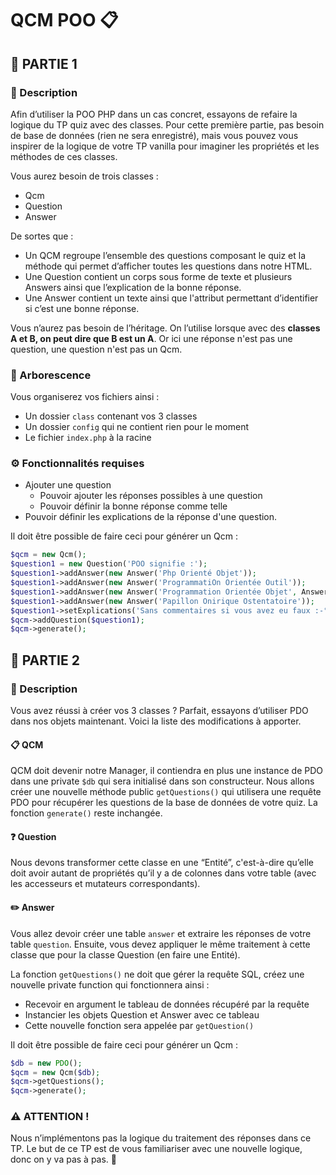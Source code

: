 ﻿# QCM POO 📋

## 🚀 PARTIE 1

### 📌 Description
Afin d’utiliser la POO PHP dans un cas concret, essayons de refaire la logique du TP quiz avec des classes. Pour cette première partie, pas besoin de base de données (rien ne sera enregistré), mais vous pouvez vous inspirer de la logique de votre TP vanilla pour imaginer les propriétés et les méthodes de ces classes.

Vous aurez besoin de trois classes :
- Qcm
- Question
- Answer

De sortes que :
- Un QCM regroupe l’ensemble des questions composant le quiz et la méthode qui permet d’afficher toutes les questions dans notre HTML.
- Une Question contient un corps sous forme de texte et plusieurs Answers ainsi que l’explication de la bonne réponse.
- Une Answer contient un texte ainsi que l'attribut permettant d’identifier si c’est une bonne réponse.

Vous n’aurez pas besoin de l’héritage. On l’utilise lorsque avec des **classes A et B, on peut dire que B est un A**. Or ici une réponse n'est pas une question, une question n'est pas un Qcm.

### 🌳 Arborescence
Vous organiserez vos fichiers ainsi :
- Un dossier `class` contenant vos 3 classes
- Un dossier `config` qui ne contient rien pour le moment
- Le fichier `index.php` à la racine

### ⚙️ Fonctionnalités requises
- Ajouter une question
    - Pouvoir ajouter les réponses possibles à une question
    - Pouvoir définir la bonne réponse comme telle
- Pouvoir définir les explications de la réponse d'une question.

Il doit être possible de faire ceci pour générer un Qcm :
```php
$qcm = new Qcm();
$question1 = new Question('POO signifie :');
$question1->addAnswer(new Answer('Php Orienté Objet'));
$question1->addAnswer(new Answer('ProgrammatiOn Orientée Outil'));
$question1->addAnswer(new Answer('Programmation Orientée Objet', Answer::BONNE_REPONSE));
$question1->addAnswer(new Answer('Papillon Onirique Ostentatoire'));
$question1->setExplications('Sans commentaires si vous avez eu faux :-°');
$qcm->addQuestion($question1);
$qcm->generate();
```

## 🚀 PARTIE 2

### 📌 Description

Vous avez réussi à créer vos 3 classes ? Parfait, essayons d’utiliser PDO dans nos objets maintenant. Voici la liste des modifications à apporter.

#### 📋 QCM

QCM doit devenir notre Manager, il contiendra en plus une instance de PDO dans une private `$db` qui sera initialisé dans son constructeur. Nous allons créer une nouvelle méthode public `getQuestions()` qui utilisera une requête PDO pour récupérer les questions de la base de données de votre quiz. La fonction `generate()` reste inchangée.

#### ❓ Question

Nous devons transformer cette classe en une “Entité”, c'est-à-dire qu’elle doit avoir autant de propriétés qu’il y a de colonnes dans votre table (avec les accesseurs et mutateurs correspondants).

#### ✏️ Answer

Vous allez devoir créer une table `answer` et extraire les réponses de votre table `question`. Ensuite, vous devez appliquer le même traitement à cette classe que pour la classe Question (en faire une Entité).

La fonction `getQuestions()` ne doit que gérer la requête SQL, créez une nouvelle private function qui fonctionnera ainsi :
- Recevoir en argument le tableau de données récupéré par la requête
- Instancier les objets Question et Answer avec ce tableau
- Cette nouvelle fonction sera appelée par `getQuestion()`

Il doit être possible de faire ceci pour générer un Qcm :
```php
$db = new PDO();
$qcm = new Qcm($db);
$qcm->getQuestions();
$qcm->generate();
```

### ⚠️ ATTENTION !

Nous n’implémentons pas la logique du traitement des réponses dans ce TP. Le but de ce TP est de vous familiariser avec une nouvelle logique, donc on y va pas à pas. 🚀
